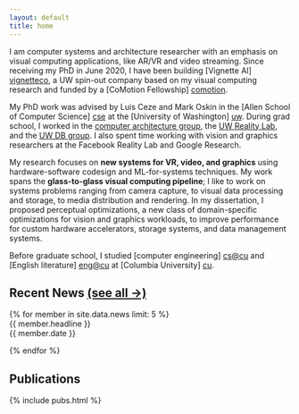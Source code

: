 ```yaml
---
layout: default
title: home
---
```


I am computer systems and architecture researcher with an emphasis on visual computing applications, like AR/VR and video streaming. Since receiving my PhD in June 2020, I have been building [Vignette AI] [vignetteco], a UW spin-out company based on my visual computing research and funded by a [CoMotion Fellowship] [comotion]. 

My PhD work was advised by Luis Ceze and Mark Oskin in the [Allen School of Computer Science] [cse] at the [University of Washington] [uw]. During grad school, I worked in the [computer architecture group][arch], the [UW Reality Lab][reality], and the [UW DB group][db]. I also spent time working with vision and graphics researchers at the Facebook Reality Lab and Google Research.

My research focuses on **new systems for VR, video, and graphics** using hardware-software codesign and ML-for-systems techniques. 
My work spans the **glass-to-glass visual computing pipeline**; I like to work on systems problems ranging from camera capture, to visual data processing and storage, to media distribution and rendering.
In my dissertation, I proposed perceptual optimizations, a new class of domain-specific optimizations for vision and graphics workloads, to improve performance for custom hardware accelerators, storage systems, and data management systems.

Before graduate school, I studied [computer engineering] [cs@cu] and [English literature] [eng@cu] at [Columbia University] [cu].

[comotion]: https://comotion.uw.edu/
[cse]: http://cs.washington.edu/
[uw]: http://washington.edu
[vignetteco]: https://vignette.company

[arch]: http://sampa.cs.washington.edu/
[reality]: https://realitylab.uw.edu/
[db]: https://db.cs.washington.edu/

[cs@cu]: http://www.cs.columbia.edu
[eng@cu]: http://english.columbia.edu
[cu]: http://www.columbia.edu

[email]: mailto:amrita@cs.washington.edu
[etc]: http://amritamaz.net
[gschol]: https://scholar.google.com/citations?hl=en&user=umX575MAAAAJ
[dblp]: https://dblp.uni-trier.de/pers/hd/m/Mazumdar:Amrita

<section id="news">
<h2>Recent News <a id="h2link" href="{{site.baseurl}}/news.html">(see all &rarr;)</a></h2>
{% for member in site.data.news limit: 5 %}
<div id="news-item">
<span class="news_text">{{ member.headline }}</span><br />
<span class="news_date">{{ member.date }}</span>
</div>


{% endfor %}

</section>
<section>
<h2>Publications</h2>
{% include pubs.html %}
</section>